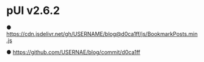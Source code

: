 <h1>pUI v2.6.2</h1>

● https://cdn.jsdelivr.net/gh/USERNAME/blog@d0ca1ff/js/BookmarkPosts.min.js

● https://github.com/USERNAE/blog/commit/d0ca1ff
